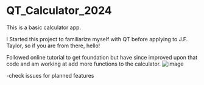 # QT_Calculator_2024
This is a basic calculator app. 

I Started this project to familiarize myself with QT before applying to J.F. Taylor, so if you are from there, hello! 


Followed online tutorial to get foundation but have since improved upon that code and am working at add more functions to the calculator.
![image](https://github.com/5ldodson5/QT_Calculator_2024/assets/98890417/9cddc9fa-34b5-4e36-993c-4f9d61c3cae6)

-check issues for planned features
